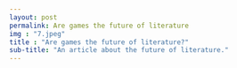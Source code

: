 ```yaml
---
layout: post
permalink: Are games the future of literature
img : "7.jpeg"
title : "Are games the future of literature?"
sub-title: "An article about the future of literature."
---
```

